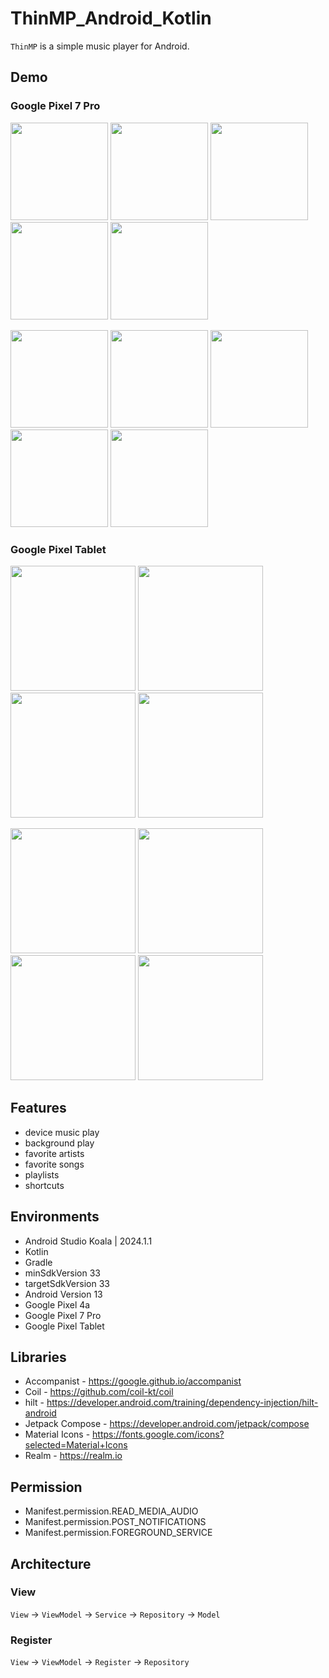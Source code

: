 # ThinMP_Android_Kotlin

`ThinMP` is a simple music player for Android.

## Demo

### Google Pixel 7 Pro

<img src="https://user-images.githubusercontent.com/42083313/225055784-6f8c4b38-d009-436a-8376-2a80dabd6318.png" width="156"> <img src="https://user-images.githubusercontent.com/42083313/213877960-a8da6a71-87f6-4837-ad33-0f6a4890e116.png" width="156"> <img src="https://user-images.githubusercontent.com/42083313/213878056-d4ddf2f2-ef7d-4b44-a1ce-1cea579d50be.png" width="156"> <img src="https://user-images.githubusercontent.com/42083313/213878010-3542e7d0-2558-4bf1-b90c-edf9ec624a76.png" width="156"> <img src="https://user-images.githubusercontent.com/42083313/231498862-fc5d6384-6cba-4e82-ba50-ae32b0a456e5.png" width="156">

<img src="https://github.com/tcode-dev/ThinMP_Android_Kotlin/assets/42083313/8d246381-bb8f-449b-ad1d-dbd8ee5108bf" width="156"> <img src="https://github.com/tcode-dev/ThinMP_Android_Kotlin/assets/42083313/ed430b9d-3245-4d4f-8bdc-cdc24c58d8ac" width="156"> <img src="https://github.com/tcode-dev/ThinMP_Android_Kotlin/assets/42083313/34aed855-e917-468c-a617-996cf72b738a" width="156"> <img src="https://github.com/tcode-dev/ThinMP_Android_Kotlin/assets/42083313/fdfb24ea-061d-41c5-9807-6c1e99afea1a" width="156"> <img src="https://github.com/tcode-dev/ThinMP_Android_Kotlin/assets/42083313/bd8f201b-784f-4014-a0fc-4eb9342c5931" width="156">

### Google Pixel Tablet

<img src="https://github.com/tcode-dev/ThinMP_Android_Kotlin/assets/42083313/b37d58d3-730d-463c-b17a-218458a080d5" width="200"> <img src="https://github.com/tcode-dev/ThinMP_Android_Kotlin/assets/42083313/e894b51b-ef3c-4d81-b653-2ae3543b7c4e" width="200"> <img src="https://github.com/tcode-dev/ThinMP_Android_Kotlin/assets/42083313/a9388694-c71d-49b6-b130-68e3f99decd2" width="200"> <img src="https://github.com/tcode-dev/ThinMP_Android_Kotlin/assets/42083313/992d3c44-203d-4db2-ad08-8a362778b07a" width="200">

<img src="https://github.com/tcode-dev/ThinMP_Android_Kotlin/assets/42083313/f6942688-e68b-4f92-868d-7b3df672e0cd" width="200"> <img src="https://github.com/tcode-dev/ThinMP_Android_Kotlin/assets/42083313/9be892a2-b23c-4ef2-b5f8-4822c28ed809" width="200"> <img src="https://github.com/tcode-dev/ThinMP_Android_Kotlin/assets/42083313/f61b8008-8012-4749-b3f0-718f099289ce" width="200"> <img src="https://github.com/tcode-dev/ThinMP_Android_Kotlin/assets/42083313/6b1d47cc-f16e-4566-ac74-7d27368387fe" width="200">

## Features

* device music play
* background play
* favorite artists
* favorite songs
* playlists
* shortcuts

## Environments

* Android Studio Koala | 2024.1.1
* Kotlin
* Gradle
* minSdkVersion 33
* targetSdkVersion 33
* Android Version 13
* Google Pixel 4a
* Google Pixel 7 Pro
* Google Pixel Tablet

## Libraries

* Accompanist - https://google.github.io/accompanist
* Coil - https://github.com/coil-kt/coil
* hilt - https://developer.android.com/training/dependency-injection/hilt-android
* Jetpack Compose - https://developer.android.com/jetpack/compose
* Material Icons - https://fonts.google.com/icons?selected=Material+Icons
* Realm - https://realm.io

## Permission

* Manifest.permission.READ_MEDIA_AUDIO
* Manifest.permission.POST_NOTIFICATIONS
* Manifest.permission.FOREGROUND_SERVICE

## Architecture

### View

`View` → `ViewModel` → `Service` → `Repository` → `Model`

### Register

`View` → `ViewModel` → `Register` → `Repository`
